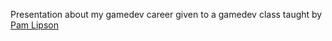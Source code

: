 Presentation about my gamedev career given to a gamedev class taught by [Pam Lipson](https://www.technologyreview.com/innovator/pamela-lipson/)
